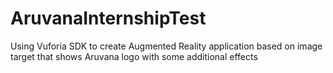 # AruvanaInternshipTest
Using Vuforia SDK to create Augmented Reality application based on image target that shows Aruvana logo with some additional effects
